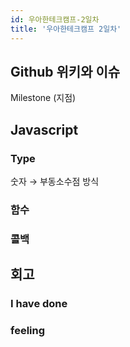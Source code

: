 ```yaml
---
id: 우아한테크캠프-2일차
title: '우아한테크캠프 2일차'
---
```


## Github 위키와 이슈

Milestone (지점)

## Javascript

### Type

숫자 → 부동소수점 방식

### 함수

### 콜백

## 회고

### I have done

### feeling
